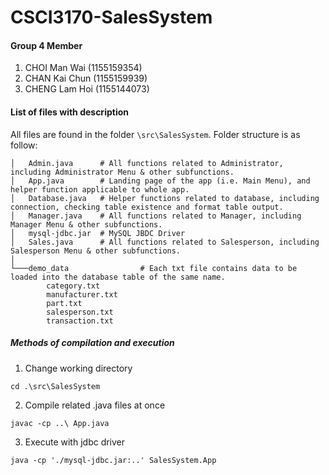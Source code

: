# CSCI3170-SalesSystem
#### Group 4 Member
1. CHOI Man Wai (1155159354)
2. CHAN Kai Chun (1155159939)
3. CHENG Lam Hoi (1155144073)

#### List of files with description
All files are found in the folder `\src\SalesSystem`. Folder structure is as follow:
```
│   Admin.java		# All functions related to Administrator, including Administrator Menu & other subfunctions.
│   App.java		# Landing page of the app (i.e. Main Menu), and helper function applicable to whole app.
│   Database.java	# Helper functions related to database, including connection, checking table existence and format table output.
│   Manager.java	# All functions related to Manager, including Manager Menu & other subfunctions.
│   mysql-jdbc.jar	# MySQL JBDC Driver 
│   Sales.java		# All functions related to Salesperson, including Salesperson Menu & other subfunctions.
│
└───demo_data                # Each txt file contains data to be loaded into the database table of the same name.
        category.txt
        manufacturer.txt
        part.txt
        salesperson.txt
        transaction.txt
```

##### Methods of compilation and execution
1. Change working directory
```
cd .\src\SalesSystem
```
2. Compile related .java files at once
```
javac -cp ..\ App.java
```
3. Execute with jdbc driver
```
java -cp './mysql-jdbc.jar:..' SalesSystem.App
```
